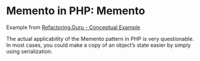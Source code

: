# Memento in PHP: Memento
Example from [Refactoring.Guru - Conceptual Example](https://refactoring.guru/design-patterns/memento/php/example)

The actual applicability of the Memento pattern in PHP is very questionable. In most cases, you could make a copy of an object’s state easier by simply using serialization.
